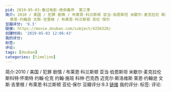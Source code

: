 ```yaml
---
pid: 2019-05-03-看过电影-绝命毒师  第三季
简介: 2010 / 美国 / 犯罪 剧情 / 布莱恩·科兰斯顿 亚当·伯恩斯坦 米歇尔·麦克拉伦 斯科特·怀南特 约翰·伦克 约翰·施班 科林·巴克西 迈克尔·斯洛维斯
  莱恩·约翰逊 文斯·吉里根 / 布莱恩·科兰斯顿 亚伦·保尔
豆瓣评分: '9.3'
链接: https://movie.douban.com/subject/4256328/
创建时间: '2019-05-03 12:06:43'
我的评分:
标签:
评论:
tags: [douban]
categories: [timeline]
---
```

简介:2010 / 美国 / 犯罪 剧情 / 布莱恩·科兰斯顿 亚当·伯恩斯坦 米歇尔·麦克拉伦 斯科特·怀南特 约翰·伦克 约翰·施班 科林·巴克西 迈克尔·斯洛维斯 莱恩·约翰逊 文斯·吉里根 / 布莱恩·科兰斯顿 亚伦·保尔
豆瓣评分:9.3
[链接](https://movie.douban.com/subject/4256328/)
我的评分:
标签:
评论:
